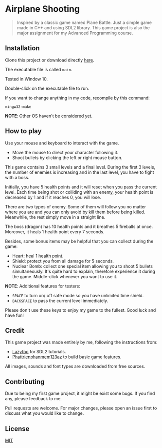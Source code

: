 # Airplane Shooting

> Inspired by a classic game named Plane Battle. Just a simple game made in C++ and using SDL2 library. This game project is also the major assignment for my Advanced Programming course.

## Installation

Clone this project or download directly [here](https://github.com/SliferSkyd/airplane-shooting).

The executable file is called `main`. 

Tested in Window 10. 

Double-click on the executable file to run.

If you want to change anything in my code, recompile by this command:

```
mingw32-make
```

**NOTE**: Other OS haven't be considered yet.

## How to play

Use your mouse and keyboard to interact with the game.
- Move the mouse to direct your character following it.   
- Shoot bullets by clicking the left or right mouse button.

This game contains 3 small levels and a final level. During the first 3 levels, the number of enemies is increasing and in the last level, you have to fight with a boss.

Initially, you have 5 health points and it will reset when you pass the current level. Each time being shot or colliding with an enemy, your health point is decreased by 1 and if it reaches 0, you will lose. 

There are two types of enemy. Some of them will follow you no matter where you are and you can only avoid by kill them before being killed. Meanwhile, the rest simply move in a straight line.   

The boss (dragon) has 10 health points and it breathes 5 fireballs at once. Moreover, it heals 1 health point every 7 seconds.

Besides, some bonus items may be helpful that you can collect during the game:
- Heart: heal 1 health point.
- Shield: protect you from all damage for 5 seconds.
- Nuclear Bomb: collect one special item allowing you to shoot 5 bullets simultaneously. It's quite hard to explain, therefore experience it during the game. Middle-click whenever you want to use it.

**NOTE**: Additional features for testers:
- `SPACE` to turn on/ off safe mode so you have unlimited time shield.  
- `BACKSPACE` to pass the current level immediately. 

Please don't use these keys to enjoy my game to the fullest. Good luck and have fun!

## Credit
This game project was made entirely by me, following the instructions from:
- [Lazyfoo](https://lazyfoo.net) for SDL2 tutorials.
- [Phattrienphanmem123az](https://phattrienphanmem123az.com) to build basic game features.  

All images, sounds and font types are downloaded from free sources.  

## Contributing
Due to being my first game project, it might be exist some bugs. If you find any, please feedback to me.

Pull requests are welcome. For major changes, please open an issue first to discuss what you would like to change.

## License

[MIT](https://choosealicense.com/licenses/mit/)

